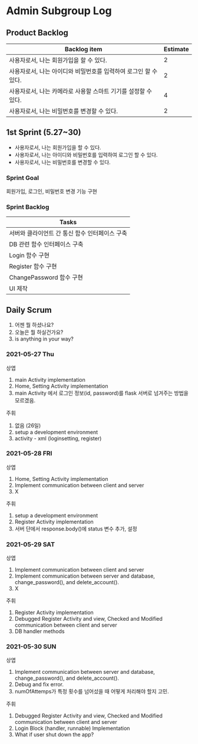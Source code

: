 # Admin Subgroup Log

## Product Backlog

| Backlog item                                                 | Estimate |
| ------------------------------------------------------------ | -------- |
| 사용자로서, 나는 회원가입을 할 수 있다.                         | 2        |
| 사용자로서, 나는 아이디와 비밀번호를 입력하여 로그인 할 수 있다.  | 2        |
| 사용자로서, 나는 카메라로 사용할 스마트 기기를 설정할 수 있다.	  | 4       |
| 사용자로서, 나는 비밀번호를 변경할 수 있다.                     | 2        |

## 1st Sprint (5.27~30)

- 사용자로서, 나는 회원가입을 할 수 있다.
- 사용자로서, 나는 아이디와 비밀번호를 입력하여 로그인 할 수 있다.
- 사용자로서, 나는 비밀번호를 변경할 수 있다.

### Sprint Goal

회원가입, 로그인, 비밀번호 변경 기능 구현

### Sprint Backlog

| Tasks                                                   |
| ------------------------------------------------------- |
| 서버와 클라이언트 간 통신 함수 인터페이스 구축             |
| DB 관련 함수 인터페이스 구축                             |
| Login 함수 구현                                         | 
| Register 함수 구현                                      | 
| ChangePassword 함수 구현                                |
| UI 제작                                                 |

## Daily Scrum

1. 어젠 뭘 하셨나요?
2. 오늘은 뭘 하실건가요?
3. is anything in your way?

### 2021-05-27 Thu

상엽

1. main Activity implementation
2. Home, Setting Activity implementation
3. main Activity 에서 로그인 정보(id, password)를 flask 서버로 넘겨주는 방법을 모르겠음.

주휘

1. 없음 (26일)
2. setup a development environment
3. activity - xml (loginsetting, register)

### 2021-05-28 FRI

상엽

1. Home, Setting Activity implementation
2. Implement communication between client and server
3. X

주휘

1. setup a development environment
2. Register Activity implementation
3. 서버 단에서 response.body()에 status 변수 추가, 설정

### 2021-05-29 SAT

상엽

1. Implement communication between client and server
2. Implement communication between server and database, change_password(), and delete_account().
3. X

주휘

1. Register Activity implementation
2. Debugged Register Activity and view, Checked and Modified communication between client and server
3. DB handler methods

### 2021-05-30 SUN

상엽

1. Implement communication between server and database, change_password(), and delete_account().
2. Debug and fix error.
3. numOfAttemps가 특정 횟수를 넘어섰을 때 어떻게 처리해야 할지 고민.

주휘

1. Debugged Register Activity and view, Checked and Modified communication between client and server
2. Login Block (handler, runnable) Implementation
3. What if user shut down the app?
